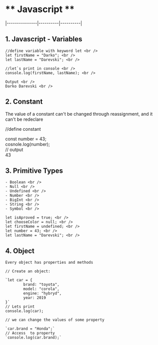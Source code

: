 # ** Javascript **
|---------------|----------|----------|
## 1. Javascript - Variables

    //define variable with keyword let <br />
    let firstName = "Darko"; <br />
    let lastName = "Darevski"; <br />

    //let`s print in console <br />
    console.log(firstName, lastName); <br />

    Output <br />
    Darko Darevski <br />
## 2. Constant<br />
   The value of a constant can't be changed through reassignment, and it can't be redeclare<br />

   //define constant<br />

   const number = 43;<br />
   cosnole.log(number);<br />
   // output <br />
   43<br />
## 3. Primitive Types 

    - Boolean <br />
    - Null <br />
    - Undefined <br />
    - Number <br />
    - BigInt <br />
    - String <br />
    - Symbol <br />

    let isAproved = true; <br />
    let chooseColor = null; <br />
    let firstName = undefined; <br />
    let number = 43; <br />
    let lastName = "Darevski"; <br />

## 4. Object 
    Every object has properties and methods

    // Create an object:

    `let car = {
            brand: "toyota",
            model: "corola",
            engine: "hybryd",
            year: 2019
    }`
    // Lets print 
    console.log(car);

    // we can change the values of some property

    `car.brand = "Honda";`
    // Access  to property
    `console.log(car.brand);`
 